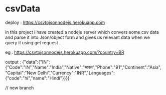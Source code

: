 # csvData

deploy : https://csvtojsonnodejs.herokuapp.com

in this project i have created a nodejs server which convers some csv data and parse it into Json/object form and gives us relevant data when we query it using get request .

eg : https://csvtojsonnodejs.herokuapp.com/?country=BR


 output  : {"data":{"IN":{"Code":"IN","Name":"India","Native":"भारत","Phone":"91","Continent":"Asia","Capital":"New Delhi","Currency":"INR","Languages":{"code":"hi","name":"Hindi"}}}}

// new branch